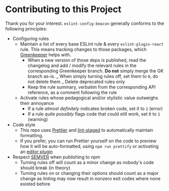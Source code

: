 # Contributing to this Project

Thank you for your interest. `eslint-config-beacon` generally conforms to the following principles:

*   Configuring rules
    *   Maintain a list of every base ESLint rule & every `eslint-plugin-react` rule. This means tracking changes to those packages, which [Greenkeeper](https://greenkeeper.io/) helps with.
        *   When a new version of those deps is published, read the changelog and add / modify the relevant rules in the corresponding Greenkeeper branch. **Do not** simply merge the GK branch as-is.
            _ When simply turning rules off, set them to `0`, do not delete them
            _ Delete deprecated rules only
        *   Keep the rule summary, verbatim from the corresponding API reference, as a comment following the rule
    *   Activate rules whose pedagogical and/or stylistic value outweighs their annoyance
        *   If a rule _almost definitely_ indicates broken code, set it to `2` (error)
        *   If a rule _quite possibly_ flags code that could still work, set it to `1` (warning)
*   Code style
    *   This repo uses [Prettier](https://prettier.io/) and [lint-staged](https://github.com/okonet/lint-staged) to automatically maintain formatting.
    *   If you prefer, you can run Prettier yourself on the code to preview how it will be auto-formatted, using `npm run prettify` or activating an [editor plugin](https://prettier.io/docs/en/editors.html)
*   Respect [SEMVER](https://semver.org/) when publishing to npm
    *   Turning rules off will count as a minor change as nobody's code should break (in theory)
    *   Turning rules on or changing their options should count as a major change as linting may now result in nonzero exit codes where none existed before
